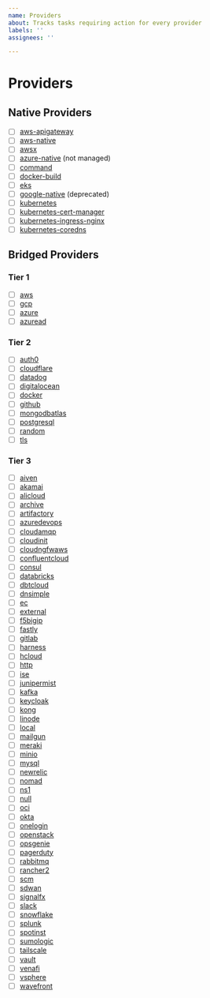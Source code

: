 ```yaml
---
name: Providers
about: Tracks tasks requiring action for every provider
labels: ''
assignees: ''

---
```


<!-- Start with a one- to three-sentence summary of what needs to be done for every proivder . -->
# Providers

## Native Providers

- [ ] [aws-apigateway](https://github.com/pulumi/pulumi-aws-apigateway)
- [ ] [aws-native](https://github.com/pulumi/pulumi-aws-native)
- [ ] [awsx](https://github.com/pulumi/pulumi-awsx)
- [ ] [azure-native](https://github.com/pulumi/pulumi-azure-native) (not managed)
- [ ] [command](https://github.com/pulumi/pulumi-command)
- [ ] [docker-build](https://github.com/pulumi/pulumi-docker-build)
- [ ] [eks](https://github.com/pulumi/pulumi-eks)
- [ ] [google-native](https://github.com/pulumi/pulumi-google-native) (deprecated)
- [ ] [kubernetes](https://github.com/pulumi/pulumi-kubernetes)
- [ ] [kubernetes-cert-manager](https://github.com/pulumi/pulumi-kubernetes-cert-manager)
- [ ] [kubernetes-ingress-nginx](https://github.com/pulumi/pulumi-kubernetes-ingress-nginx)
- [ ] [kubernetes-coredns](https://github.com/pulumi/pulumi-kubernetes-coredns)

## Bridged Providers

### Tier 1

- [ ] [aws](https://github.com/pulumi/pulumi-aws)
- [ ] [gcp](https://github.com/pulumi/pulumi-gcp)
- [ ] [azure](https://github.com/pulumi/pulumi-azure)
- [ ] [azuread](https://github.com/pulumi/pulumi-azuread)

### Tier 2

- [ ] [auth0](https://github.com/pulumi/pulumi-auth0)
- [ ] [cloudflare](https://github.com/pulumi/pulumi-cloudflare)
- [ ] [datadog](https://github.com/pulumi/pulumi-datadog)
- [ ] [digitalocean](https://github.com/pulumi/pulumi-digitalocean)
- [ ] [docker](https://github.com/pulumi/pulumi-docker)
- [ ] [github](https://github.com/pulumi/pulumi-github)
- [ ] [mongodbatlas](https://github.com/pulumi/pulumi-mongodbatlas)
- [ ] [postgresql](https://github.com/pulumi/pulumi-postgresql)
- [ ] [random](https://github.com/pulumi/pulumi-random)
- [ ] [tls](https://github.com/pulumi/pulumi-tls)

### Tier 3

- [ ] [aiven](https://github.com/pulumi/pulumi-aiven)
- [ ] [akamai](https://github.com/pulumi/pulumi-akamai)
- [ ] [alicloud](https://github.com/pulumi/pulumi-alicloud)
- [ ] [archive](https://github.com/pulumi/pulumi-archive)
- [ ] [artifactory](https://github.com/pulumi/pulumi-artifactory)
- [ ] [azuredevops](https://github.com/pulumi/pulumi-azuredevops)
- [ ] [cloudamqp](https://github.com/pulumi/pulumi-cloudamqp)
- [ ] [cloudinit](https://github.com/pulumi/pulumi-cloudinit)
- [ ] [cloudngfwaws](https://github.com/pulumi/pulumi-cloudngfwaws)
- [ ] [confluentcloud](https://github.com/pulumi/pulumi-confluentcloud)
- [ ] [consul](https://github.com/pulumi/pulumi-consul)
- [ ] [databricks](https://github.com/pulumi/pulumi-databricks)
- [ ] [dbtcloud](https://github.com/pulumi/pulumi-dbtcloud)
- [ ] [dnsimple](https://github.com/pulumi/pulumi-dnsimple)
- [ ] [ec](https://github.com/pulumi/pulumi-ec)
- [ ] [external](https://github.com/pulumi/pulumi-external)
- [ ] [f5bigip](https://github.com/pulumi/pulumi-f5bigip)
- [ ] [fastly](https://github.com/pulumi/pulumi-fastly)
- [ ] [gitlab](https://github.com/pulumi/pulumi-gitlab)
- [ ] [harness](https://github.com/pulumi/pulumi-harness)
- [ ] [hcloud](https://github.com/pulumi/pulumi-hcloud)
- [ ] [http](https://github.com/pulumi/pulumi-http)
- [ ] [ise](https://github.com/pulumi/pulumi-ise)
- [ ] [junipermist](https://github.com/pulumi/pulumi-junipermist)
- [ ] [kafka](https://github.com/pulumi/pulumi-kafka)
- [ ] [keycloak](https://github.com/pulumi/pulumi-keycloak)
- [ ] [kong](https://github.com/pulumi/pulumi-kong)
- [ ] [linode](https://github.com/pulumi/pulumi-linode)
- [ ] [local](https://github.com/pulumi/pulumi-local)
- [ ] [mailgun](https://github.com/pulumi/pulumi-mailgun)
- [ ] [meraki](https://github.com/pulumi/pulumi-meraki)
- [ ] [minio](https://github.com/pulumi/pulumi-minio)
- [ ] [mysql](https://github.com/pulumi/pulumi-mysql)
- [ ] [newrelic](https://github.com/pulumi/pulumi-newrelic)
- [ ] [nomad](https://github.com/pulumi/pulumi-nomad)
- [ ] [ns1](https://github.com/pulumi/pulumi-ns1)
- [ ] [null](https://github.com/pulumi/pulumi-null)
- [ ] [oci](https://github.com/pulumi/pulumi-oci)
- [ ] [okta](https://github.com/pulumi/pulumi-okta)
- [ ] [onelogin](https://github.com/pulumi/pulumi-onelogin)
- [ ] [openstack](https://github.com/pulumi/pulumi-openstack)
- [ ] [opsgenie](https://github.com/pulumi/pulumi-opsgenie)
- [ ] [pagerduty](https://github.com/pulumi/pulumi-pagerduty)
- [ ] [rabbitmq](https://github.com/pulumi/pulumi-rabbitmq)
- [ ] [rancher2](https://github.com/pulumi/pulumi-rancher2)
- [ ] [scm](https://github.com/pulumi/pulumi-scm)
- [ ] [sdwan](https://github.com/pulumi/pulumi-sdwan)
- [ ] [signalfx](https://github.com/pulumi/pulumi-signalfx)
- [ ] [slack](https://github.com/pulumi/pulumi-slack)
- [ ] [snowflake](https://github.com/pulumi/pulumi-snowflake)
- [ ] [splunk](https://github.com/pulumi/pulumi-splunk)
- [ ] [spotinst](https://github.com/pulumi/pulumi-spotinst)
- [ ] [sumologic](https://github.com/pulumi/pulumi-sumologic)
- [ ] [tailscale](https://github.com/pulumi/pulumi-tailscale)
- [ ] [vault](https://github.com/pulumi/pulumi-vault)
- [ ] [venafi](https://github.com/pulumi/pulumi-venafi)
- [ ] [vsphere](https://github.com/pulumi/pulumi-vsphere)
- [ ] [wavefront](https://github.com/pulumi/pulumi-wavefront)
